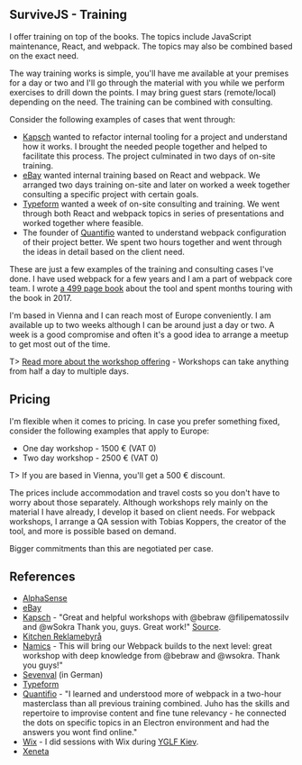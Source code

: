 ## SurviveJS - Training

I offer training on top of the books. The topics include JavaScript maintenance, React, and webpack. The topics may also be combined based on the exact need.

The way training works is simple, you'll have me available at your premises for a day or two and I'll go through the material with you while we perform exercises to drill down the points. I may bring guest stars (remote/local) depending on the need. The training can be combined with consulting.

Consider the following examples of cases that went through:

* [Kapsch](http://www.kapsch.net/) wanted to refactor internal tooling for a project and understand how it works. I brought the needed people together and helped to facilitate this process. The project culminated in two days of on-site training.
* [eBay](https://www.ebay.de/) wanted internal training based on React and webpack. We arranged two days training on-site and later on worked a week together consulting a specific project with certain goals.
* [Typeform](https://www.typeform.com/) wanted a week of on-site consulting and training. We went through both React and webpack topics in series of presentations and worked together where feasible.
* The founder of [Quantifio](http://www.quantifio.no/) wanted to understand webpack configuration of their project better. We spent two hours together and went through the ideas in detail based on the client need.

These are just a few examples of the training and consulting cases I've done. I have used webpack for a few years and I am a part of webpack core team. I wrote [a 499 page book](https://www.amazon.com/dp/9526868803) about the tool and spent months touring with the book in 2017.

I'm based in Vienna and I can reach most of Europe conveniently. I am available up to two weeks although I can be around just a day or two. A week is a good compromise and often it's a good idea to arrange a meetup to get most out of the time.

T> [Read more about the workshop offering](/workshop/) - Workshops can take anything from half a day to multiple days.

## Pricing

I'm flexible when it comes to pricing. In case you prefer something fixed, consider the following examples that apply to Europe:

* One day workshop - 1500 € (VAT 0)
* Two day workshop - 2500 € (VAT 0)

T> If you are based in Vienna, you'll get a 500 € discount.

The prices include accommodation and travel costs so you don't have to worry about those separately. Although workshops rely mainly on the material I have already, I develop it based on client needs. For webpack workshops, I arrange a QA session with Tobias Koppers, the creator of the tool, and more is possible based on demand.

Bigger commitments than this are negotiated per case.

## References

* [AlphaSense](https://www.alpha-sense.com/)
* [eBay](https://www.ebay.de/)
* [Kapsch](http://www.kapsch.net/) - "Great and helpful workshops with @bebraw @filipematossilv and @wSokra Thank you, guys. Great work!" [Source](https://twitter.com/aalbericio/status/935574136528818177).
* [Kitchen Reklamebyrå](http://www.kitchen.no/)
* [Namics](https://www.namics.com/) - This will bring our Webpack builds to the next level: great workshop with deep knowledge from @bebraw and @wsokra. Thank you guys!"
* [Sevenval](https://www.sevenval.com/blog/5093/webpack-master-ein-kurzer-ruckblick-auf-unseren-workshop-mit-bebraw/) (in German)
* [Typeform](https://www.typeform.com/)
* [Quantifio](http://www.quantifio.no/) - "I learned and understood more of webpack in a two-hour masterclass than all previous training combined. Juho has the skills and repertoire to improvise content and fine tune relevancy - he connected the dots on specific topics in an Electron environment and had the answers you wont find online."
* [Wix](https://www.wix.com/) - I did sessions with Wix during [YGLF Kiev](http://yglf.com.ua/).
* [Xeneta](https://www.xeneta.com/)
